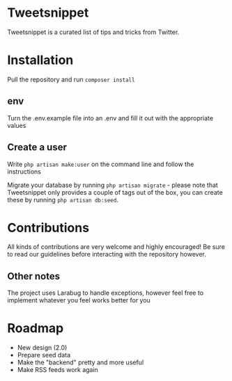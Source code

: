 # Tweetsnippet
Tweetsnippet is a curated list of tips and tricks from Twitter.

# Installation
Pull the repository and run `composer install`

## env
Turn the .env.example file into an .env and fill it out with the appropriate values

## Create a user
Write `php artisan make:user` on the command line and follow the instructions

Migrate your database by running `php artisan migrate` - please note that Tweetsnippet only provides a couple of tags out of the box, you can create these by running `php artisan db:seed`.

# Contributions
All kinds of contributions are very welcome and highly encouraged! Be sure to read our guidelines before interacting with the repository however.

## Other notes
The project uses Larabug to handle exceptions, however feel free to implement whatever you feel works better for you

# Roadmap

* New design (2.0)
* Prepare seed data
* Make the "backend" pretty and more useful
* Make RSS feeds work again
